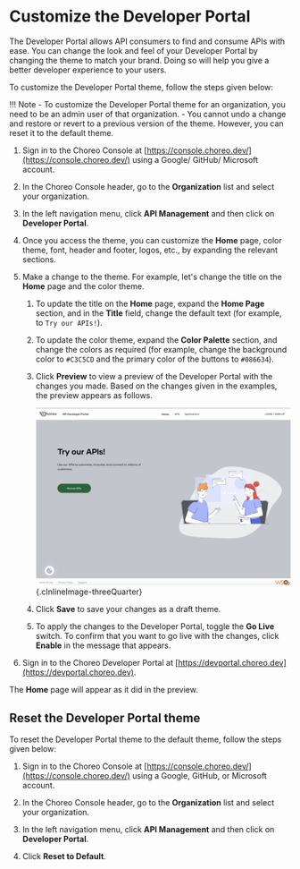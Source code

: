 # Customize the Developer Portal

The Developer Portal allows API consumers to find and consume APIs with ease. You can change the look and feel of your Developer Portal by changing the theme to match your brand. Doing so will help you give a better developer experience to your users.

To customize the Developer Portal theme, follow the steps given below:

!!! Note - 
    To customize the Developer Portal theme for an organization, you need to be an admin user of that organization. - You cannot undo a change and restore or revert to a previous version of the theme. However, you can reset it to the default theme.

1. Sign in to the Choreo Console at [https://console.choreo.dev/](https://console.choreo.dev/) using a Google/ GitHub/ Microsoft account.

2. In the Choreo Console header, go to the **Organization** list and select your organization.

3. In the left navigation menu, click **API Management** and then click on **Developer Portal**.

4. Once you access the theme, you can customize the **Home** page, color theme, font, header and footer, logos, etc., by expanding the relevant sections.

5. Make a change to the theme. For example, let's change the title on the **Home** page and the color theme.

    1. To update the title on the **Home** page, expand the **Home Page** section, and in the **Title** field, change the default text (for example, to `Try our APIs!`).

    2. To update the color theme, expand the **Color Palette** section, and change the colors as required (for example, change the background color to `#C3C5CD` and the primary color of the buttons to `#086634`).

    3. Click **Preview** to view a preview of the Developer Portal with the changes you made. Based on the changes given in the examples, the preview appears as follows.

        ![Preview of customization](../../assets/img/administer/devportal-theme/preview-of-customization.png){.cInlineImage-threeQuarter}

    4. Click **Save** to save your changes as a draft theme.

    5. To apply the changes to the Developer Portal, toggle the **Go Live** switch. To confirm that you want to go live with the changes, click **Enable** in the message that appears.

7. Sign in to the Choreo Developer Portal at [https://devportal.choreo.dev](https://devportal.choreo.dev).

The **Home** page will appear as it did in the preview.

## Reset the Developer Portal theme

To reset the Developer Portal theme to the default theme, follow the steps given below:

1. Sign in to the Choreo Console at [https://console.choreo.dev/](https://console.choreo.dev/) using a Google, GitHub, or Microsoft account.

2. In the Choreo Console header, go to the **Organization** list and select your organization.

3. In the left navigation menu, click **API Management** and then click on **Developer Portal**.

4. Click **Reset to Default**.
